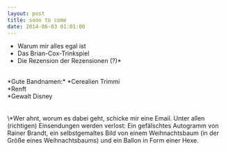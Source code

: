 ```yaml
---
layout: post
title: soon to come
date: 2014-06-03 01:01:00
---
```


- Warum mir alles egal ist<br>
- Das Brian-Cox-Trinkspiel<br>
- Die Rezension der Rezensionen (?)\*<br>
<br>
*Gute Bandnamen:*
*Cerealien Trimmi<br>
*Renft<br>
*Gewalt Disney<br>
<br>
<br>
\*Wer ahnt, worum es dabei geht, schicke mir eine Email. Unter allen (richtigen) Einsendungen werden verlost: Ein gefälschtes Autogramm von Rainer Brandt, ein selbstgemaltes Bild von einem Weihnachtsbaum (in der Größe eines Weihnachtsbaums) und ein Ballon in Form einer Hexe.
